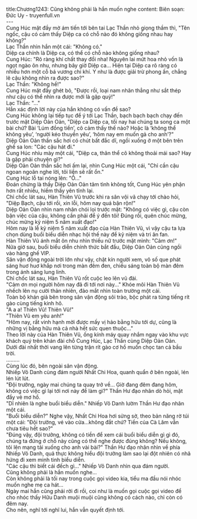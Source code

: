 title:Chương1243: Cũng không phải là hắn muốn nghe
content:
Biên soạn: Đức Uy - truyenfull.vn<br>---<br>Cung Húc mặt đầy mờ ám tiến tới bên tai Lạc Thần nhỏ giọng thầm thì, "Tên ngốc, cậu có cảm thấy Diệp ca có chỗ nào đó không giống nhau hay không?"<br>Lạc Thần nhìn hắn một cái: "Không có."<br>Diệp ca chính là Diệp ca, có thể có chỗ nào không giống nhau?<br>Cung Húc: "Rõ ràng khí chất thay đổi nha! Nguyên lai mứt hoa nhỏ vốn là ngọt ngào ôn nhu, nhưng bây giờ Diệp ca... Hiện tại Diệp ca rõ ràng có nhiều hơn một cỗ bá vương chi khí. Y như là được giải trừ phong ấn, chẳng lẽ cậu không nhìn ra được sao?"<br>Lạc Thần: "Không hề!"<br>Cung Húc mặt đầy ghét bỏ, "Được rồi, loại nam nhân thẳng như sắt thép như cậu có thể nhìn ra được mới là gặp quỷ!"<br>Lạc Thần: "..."<br>Hắn xác định lời này của hắn không có vấn đề sao?<br>Cung Húc không lại tiếp tục để ý tới Lạc Thần, bạch bạch bạch chạy đến trước mặt Diệp Oản Oản, "Diệp ca Diệp ca, tối nay hai chúng ta song ca một bài chứ? Bài ‘Lúm đồng tiền’, cô cảm thấy thế nào? Hoặc là ‘không thể không yêu’, ‘người kéo thuyền yêu’, ‘hôm nay em muốn gả cho anh’?"<br>Diệp Oản Oản thần sắc hơi có chút bất đắc dĩ, ngồi xuống ở một bên trên ghế sa lon: "Các cậu hát đi."<br>Cung Húc nhíu mày một cái, "Diệp ca, thân thể cô không thoải mái sao? Hay là gặp phải chuyện gì?"<br>Diệp Oản Oản thần sắc hơi ấm lại, nhìn Cung Húc một cái, "Chỉ cần cậu ngoan ngoãn nghe lời, tôi liền sẽ rất ổn."<br>Cung Húc lỗ tai nóng lên: "Ồ..."<br>Đoán chừng là thấy Diệp Oản Oản tâm tình không tốt, Cung Húc yên phận hơn rất nhiều, hiếm thấy yên tĩnh lại.<br>Chỉ chốc lát sau, Hàn Thiên Vũ trước khi ra sân vội vã chạy tới chào hỏi, "Diệp Bạch, cậu tới rồi, xin lỗi, hôm nay quá bận rộn!"<br>Diệp Oản Oản nhìn nam nhân chói lọi trước mặt: "Không có việc gì, cậu còn bận việc của cậu, không cần phải để ý đến tôi! Đúng rồi, quên chúc mừng, chúc mừng kỷ niệm 5 năm xuất đạo!"<br>Hôm nay là lễ kỷ niệm 5 năm xuất đạo của Hàn Thiên Vũ, vì vậy cậu ta lựa chọn dùng buổi biểu diễn nhạc hội thế này để kỷ niệm và tri ân fan.<br>Hàn Thiên Vũ ánh mắt ôn nhu nhìn thiếu nữ trước mặt mình: "Cảm ơn!"<br>Nửa giờ sau, buổi biểu diễn chính thức bắt đầu, Diệp Oản Oản cũng ngồi vào hàng ghế VIP.<br>Sân vận động ngoài trời lớn như vậy, chật kín người xem, vô số que phát sáng huơ huơ khắp nơi trong màn đêm đen, chiếu sáng toàn bộ màn đêm trong ánh sáng lung linh.<br>Chỉ chốc lát sau, Hàn Thiên Vũ rốt cuộc leo lên vũ đài.<br>"Cảm ơn mọi người hôm nay đã đi tới nơi này..." Khóe môi Hàn Thiên Vũ nhếch lên nụ cười thản nhiên, đảo mắt nhìn toàn trường một cái.<br>Toàn bộ khán giả bên trong sân vận động sôi trào, bộc phát ra từng tiếng rít gào cùng tiếng kinh hô.<br>"A a a! Thiên Vũ! Thiên Vũ!"<br>"Thiên Vũ em yêu anh!"<br>"Hôm nay, rất vinh hạnh mời được mấy vị hảo bằng hữu tới dự, cũng là những vị bằng hữu mà cả nhà hết sức quen thuộc..."<br>Theo lời này của Hàn Thiên Vũ, ống kính máy quay nhắm ngay vào khu vực khách quý trên khán đài chỗ Cung Húc, Lạc Thần cùng Diệp Oản Oản.<br>Dưới đài nhất thời vang lên từng trận rít gào cơ hồ muốn chọc tan cả bầu trời.<br>………<br>Cùng lúc đó, bên ngoài sân vận động.<br>Nhiếp Vô Danh cùng đám người Nhất Chi Hoa, quanh quẩn ở bên ngoài, lén lén lút lút.<br>"Đội trưởng, ngày mai chúng ta quay trở về... Giờ đang đêm đang hôm, không có việc gì lại tới nơi này để làm gì?" Thần Hư đạo nhân dò hỏi, mặt đầy vẻ mơ hồ.<br>"Dĩ nhiên là nghe buổi biểu diễn." Nhiếp Vô Danh lườm Thần Hư đạo nhân một cái.<br>"Buổi biểu diễn?" Nghe vậy, Nhất Chi Hoa hơi sửng sờ, theo bản năng rờ túi một cái: "Đội trưởng, vé vào cửa…không đắt chứ? Tiền của Cà Lăm vẫn chưa tiêu hết sao?"<br>"Đúng vậy, đội trưởng, không có tiền để xem cái buổi biểu diễn gì gì đó, chúng ta đứng ở chỗ này cũng có thể nghe được đúng không? Nếu không, tôi lên mạng tải xuống cho anh vài bài?" Thần Hư đạo nhân nhìn về phía Nhiếp Vô Danh, quả thực không hiểu đội trưởng làm sao lại đột nhiên có nhã hứng đi xem minh tinh biểu diễn.<br>"Các cậu thì biết cái đếch gì..." Nhiếp Vô Danh nhìn qua đám người.<br>Cũng không phải là hắn muốn nghe...<br>Còn không phải là tối nay trong cuộc gọi video kia, tiểu ma đầu nói nhóc muốn nghe mẹ ca hát...<br>Ngày mai hắn cũng phải rời đi rồi, coi như là muốn gọi cuộc gọi video để cho nhóc thấy Hữu Danh muội muội cũng không có cách nào, chỉ còn có đêm nay.<br>Cho nên, nghĩ tới nghĩ lui, hắn vẫn quyết định tới.